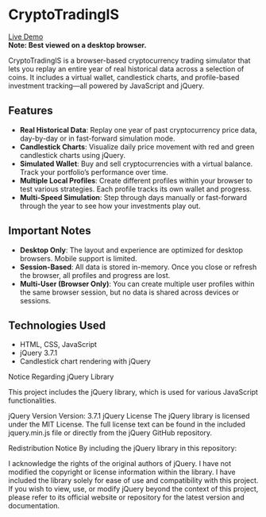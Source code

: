 # CryptoTradingIS

[Live Demo](https://hamiteldem.github.io/CryptoTradingIS/)  
**Note: Best viewed on a desktop browser.**

CryptoTradingIS is a browser-based cryptocurrency trading simulator that lets you replay an entire year of real historical data across a selection of coins. It includes a virtual wallet, candlestick charts, and profile-based investment tracking—all powered by JavaScript and jQuery.

## Features

- **Real Historical Data**: Replay one year of past cryptocurrency price data, day-by-day or in fast-forward simulation mode.
- **Candlestick Charts**: Visualize daily price movement with red and green candlestick charts using jQuery.
- **Simulated Wallet**: Buy and sell cryptocurrencies with a virtual balance. Track your portfolio’s performance over time.
- **Multiple Local Profiles**: Create different profiles within your browser to test various strategies. Each profile tracks its own wallet and progress.
- **Multi-Speed Simulation**: Step through days manually or fast-forward through the year to see how your investments play out.

## Important Notes

- **Desktop Only**: The layout and experience are optimized for desktop browsers. Mobile support is limited.
- **Session-Based**: All data is stored in-memory. Once you close or refresh the browser, all profiles and progress are lost.
- **Multi-User (Browser Only)**: You can create multiple user profiles within the same browser session, but no data is shared across devices or sessions.

## Technologies Used

- HTML, CSS, JavaScript
- jQuery 3.7.1
- Candlestick chart rendering with jQuery 





Notice Regarding jQuery Library

This project includes the jQuery library, which is used for various JavaScript functionalities.

jQuery Version
Version: 3.7.1
jQuery License
The jQuery library is licensed under the MIT License. The full license text can be found in the included jquery.min.js file or directly from the jQuery GitHub repository.

Redistribution Notice
By including the jQuery library in this repository:

I acknowledge the rights of the original authors of jQuery.
I have not modified the copyright or license information within the library.
I have included the library solely for ease of use and compatibility with this project.
If you wish to view, use, or modify jQuery beyond the context of this project, please refer to its official website or repository for the latest version and documentation.

